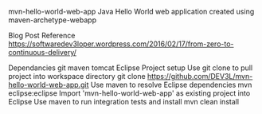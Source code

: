 mvn-hello-world-web-app
Java Hello World web application created using maven-archetype-webapp

Blog Post Reference
https://softwaredev3loper.wordpress.com/2016/02/17/from-zero-to-continuous-delivery/

Dependancies
git
maven
tomcat
Eclipse Project setup
Use git clone to pull project into workspace directory
git clone https://github.com/DEV3L/mvn-hello-world-web-app.git
Use maven to resolve Eclipse dependencies
mvn eclipse:eclipse
Import 'mvn-hello-world-web-app' as existing project into Eclipse
Use maven to run integration tests and install
mvn clean install
